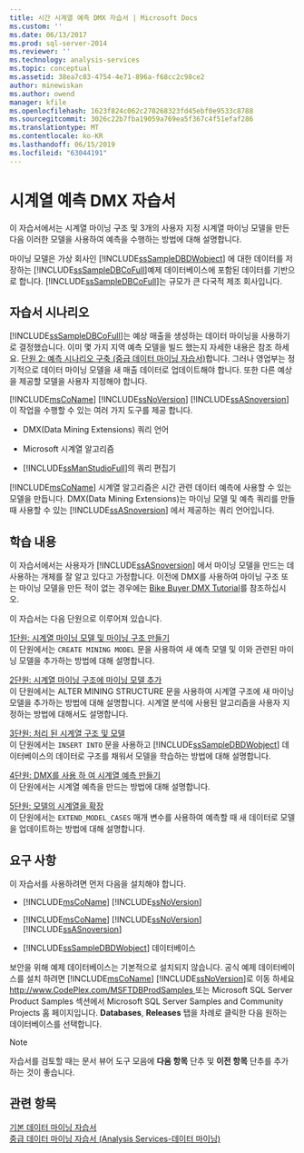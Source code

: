 ```yaml
---
title: 시간 시계열 예측 DMX 자습서 | Microsoft Docs
ms.custom: ''
ms.date: 06/13/2017
ms.prod: sql-server-2014
ms.reviewer: ''
ms.technology: analysis-services
ms.topic: conceptual
ms.assetid: 38ea7c03-4754-4e71-896a-f68cc2c98ce2
author: minewiskan
ms.author: owend
manager: kfile
ms.openlocfilehash: 1623f824c062c270268323fd45ebf0e9533c8788
ms.sourcegitcommit: 3026c22b7fba19059a769ea5f367c4f51efaf286
ms.translationtype: MT
ms.contentlocale: ko-KR
ms.lasthandoff: 06/15/2019
ms.locfileid: "63044191"
---
```

# <a name="time-series-prediction-dmx-tutorial"></a>시계열 예측 DMX 자습서
  이 자습서에서는 시계열 마이닝 구조 및 3개의 사용자 지정 시계열 마이닝 모델을 만든 다음 이러한 모델을 사용하여 예측을 수행하는 방법에 대해 설명합니다.  
  
 마이닝 모델은 가상 회사인  [!INCLUDE[ssSampleDBDWobject](../includes/sssampledbdwobject-md.md)] 에 대한 데이터를 저장하는 [!INCLUDE[ssSampleDBCoFull](../includes/sssampledbcofull-md.md)]예제 데이터베이스에 포함된 데이터를 기반으로 합니다. [!INCLUDE[ssSampleDBCoFull](../includes/sssampledbcofull-md.md)]는 규모가 큰 다국적 제조 회사입니다.  
  
## <a name="tutorial-scenario"></a>자습서 시나리오  
 [!INCLUDE[ssSampleDBCoFull](../includes/sssampledbcofull-md.md)]는 예상 매출을 생성하는 데이터 마이닝을 사용하기로 결정했습니다. 이미 몇 가지 지역 예측 모델을 빌드 했는지 자세한 내용은 참조 하세요. [단원 2: 예측 시나리오 구축 &#40;중급 데이터 마이닝 자습서&#41;](../../2014/tutorials/lesson-2-building-a-forecasting-scenario-intermediate-data-mining-tutorial.md)합니다. 그러나 영업부는 정기적으로 데이터 마이닝 모델을 새 매출 데이터로 업데이트해야 합니다. 또한 다른 예상을 제공할 모델을 사용자 지정해야 합니다.  
  
 [!INCLUDE[msCoName](../includes/msconame-md.md)] [!INCLUDE[ssNoVersion](../includes/ssnoversion-md.md)] [!INCLUDE[ssASnoversion](../includes/ssasnoversion-md.md)] 이 작업을 수행할 수 있는 여러 가지 도구를 제공 합니다.  
  
-   DMX(Data Mining Extensions) 쿼리 언어  
  
-   Microsoft 시계열 알고리즘  
  
-   [!INCLUDE[ssManStudioFull](../includes/ssmanstudiofull-md.md)]의 쿼리 편집기  
  
 [!INCLUDE[msCoName](../includes/msconame-md.md)] 시계열 알고리즘은 시간 관련 데이터 예측에 사용할 수 있는 모델을 만듭니다. DMX(Data Mining Extensions)는 마이닝 모델 및 예측 쿼리를 만들 때 사용할 수 있는 [!INCLUDE[ssASnoversion](../includes/ssasnoversion-md.md)] 에서 제공하는 쿼리 언어입니다.  
  
## <a name="what-you-will-learn"></a>학습 내용  
 이 자습서에서는 사용자가 [!INCLUDE[ssASnoversion](../includes/ssasnoversion-md.md)] 에서 마이닝 모델을 만드는 데 사용하는 개체를 잘 알고 있다고 가정합니다. 이전에 DMX를 사용하여 마이닝 구조 또는 마이닝 모델을 만든 적이 없는 경우에는 [Bike Buyer DMX Tutorial](../../2014/tutorials/bike-buyer-dmx-tutorial.md)를 참조하십시오.  
  
 이 자습서는 다음 단원으로 이루어져 있습니다.  
  
 [1단원: 시계열 마이닝 모델 및 마이닝 구조 만들기](../../2014/tutorials/lesson-1-creating-a-time-series-mining-model-and-mining-structure.md)  
 이 단원에서는 `CREATE MINING MODEL` 문을 사용하여 새 예측 모델 및 이와 관련된 마이닝 모델을 추가하는 방법에 대해 설명합니다.  
  
 [2단원: 시계열 마이닝 구조에 마이닝 모델 추가](../../2014/tutorials/lesson-2-adding-mining-models-to-the-time-series-mining-structure.md)  
 이 단원에서는 ALTER MINING STRUCTURE 문을 사용하여 시계열 구조에 새 마이닝 모델을 추가하는 방법에 대해 설명합니다. 시계열 분석에 사용된 알고리즘을 사용자 지정하는 방법에 대해서도 설명합니다.  
  
 [3단원: 처리 된 시계열 구조 및 모델](../../2014/tutorials/lesson-3-processing-the-time-series-structure-and-models.md)  
 이 단원에서는 `INSERT INTO` 문을 사용하고 [!INCLUDE[ssSampleDBDWobject](../includes/sssampledbdwobject-md.md)] 데이터베이스의 데이터로 구조를 채워서 모델을 학습하는 방법에 대해 설명합니다.  
  
 [4단원: DMX를 사용 하 여 시계열 예측 만들기](../../2014/tutorials/lesson-4-creating-time-series-predictions-using-dmx.md)  
 이 단원에서는 시계열 예측을 만드는 방법에 대해 설명합니다.  
  
 [5단원: 모델의 시계열을 확장](../../2014/tutorials/lesson-5-extending-the-time-series-model.md)  
 이 단원에서는 `EXTEND_MODEL_CASES` 매개 변수를 사용하여 예측할 때 새 데이터로 모델을 업데이트하는 방법에 대해 설명합니다.  
  
## <a name="requirements"></a>요구 사항  
 이 자습서를 사용하려면 먼저 다음을 설치해야 합니다.  
  
-   [!INCLUDE[msCoName](../includes/msconame-md.md)] [!INCLUDE[ssNoVersion](../includes/ssnoversion-md.md)]  
  
-   [!INCLUDE[msCoName](../includes/msconame-md.md)] [!INCLUDE[ssNoVersion](../includes/ssnoversion-md.md)] [!INCLUDE[ssASnoversion](../includes/ssasnoversion-md.md)]  
  
-   [!INCLUDE[ssSampleDBDWobject](../includes/sssampledbdwobject-md.md)] 데이터베이스  
  
 보안을 위해 예제 데이터베이스는 기본적으로 설치되지 않습니다. 공식 예제 데이터베이스를 설치 하려면 [!INCLUDE[msCoName](../includes/msconame-md.md)] [!INCLUDE[ssNoVersion](../includes/ssnoversion-md.md)]로 이동 하세요 [ http://www.CodePlex.com/MSFTDBProdSamples ](https://go.microsoft.com/fwlink/?LinkId=88417) 또는 Microsoft SQL Server Product Samples 섹션에서 Microsoft SQL Server Samples and Community Projects 홈 페이지입니다. **Databases**, **Releases** 탭을 차례로 클릭한 다음 원하는 데이터베이스를 선택합니다.  
  
> [!NOTE]  
>  자습서를 검토할 때는 문서 뷰어 도구 모음에 **다음 항목** 단추 및 **이전 항목** 단추를 추가하는 것이 좋습니다.  
  
## <a name="see-also"></a>관련 항목  
 [기본 데이터 마이닝 자습서](../../2014/tutorials/basic-data-mining-tutorial.md)   
 [중급 데이터 마이닝 자습서 &#40;Analysis Services-데이터 마이닝&#41;](../../2014/tutorials/intermediate-data-mining-tutorial-analysis-services-data-mining.md)  
  
  
